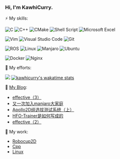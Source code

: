 <!--
**kawhicurry/kawhicurry** is a ✨ _special_ ✨ repository because its `README.md` (this file) appears on your GitHub profile.

Here are some ideas to get you started:

- 🔭 I’m currently working on ...
- 🌱 I’m currently learning ...
- 👯 I’m looking to collaborate on ...
- 🤔 I’m looking for help with ...
- 💬 Ask me about ...
- 📫 How to reach me: ...
- 😄 Pronouns: ...
- ⚡ Fun fact: ...

-->

### Hi, I'm KawhiCurry.

⚡ My skills:

![C](https://img.shields.io/badge/c-%2300599C.svg?style=for-the-badge&logo=c&logoColor=white)
![C++](https://img.shields.io/badge/c++-%2300599C.svg?style=for-the-badge&logo=c%2B%2B&logoColor=white)
![CMake](https://img.shields.io/badge/CMake-%23008FBA.svg?style=for-the-badge&logo=cmake&logoColor=white)
![Shell Script](https://img.shields.io/badge/shell_script-%23121011.svg?style=for-the-badge&logo=gnu-bash&logoColor=white)
![Microsoft Excel](https://img.shields.io/badge/Microsoft_Excel-217346?style=for-the-badge&logo=microsoft-excel&logoColor=white)

![Vim](https://img.shields.io/badge/VIM-%2311AB00.svg?style=for-the-badge&logo=vim&logoColor=white)
![Visual Studio Code](https://img.shields.io/badge/Visual%20Studio%20Code-0078d7.svg?style=for-the-badge&logo=visual-studio-code&logoColor=white)
![Git](https://img.shields.io/badge/git-%23F05033.svg?style=for-the-badge&logo=git&logoColor=white)

![ROS](https://img.shields.io/badge/ros-%230A0FF9.svg?style=for-the-badge&logo=ros&logoColor=white)
![Linux](https://img.shields.io/badge/Linux-FCC624?style=for-the-badge&logo=linux&logoColor=black)
![Manjaro](https://img.shields.io/badge/Manjaro-35BF5C?style=for-the-badge&logo=Manjaro&logoColor=white)
![Ubuntu](https://img.shields.io/badge/Ubuntu-E95420?style=for-the-badge&logo=ubuntu&logoColor=white)

![Docker](https://img.shields.io/badge/docker-%230db7ed.svg?style=for-the-badge&logo=docker&logoColor=white)
![Nginx](https://img.shields.io/badge/nginx-%23009639.svg?style=for-the-badge&logo=nginx&logoColor=white)

🌱 My efforts:

[![](https://github-readme-stats.vercel.app/api?username=kawhicurry&theme=algolia)]()
[![kawhicurry's wakatime stats](https://github-readme-stats.vercel.app/api/wakatime?username=kawhicurry&theme=algolia)]()

💬 [My Blog](https://kawhicurry.github.io):

<!-- BLOG-POST-LIST:START -->
- [effective（3）](https://kawhicurry.github.io/Language/a9167f5/)
- [又一次加入manjaro大家庭](https://kawhicurry.github.io/Daily/512f04dd/)
- [Apollo2D组选拔测试系统（上）](https://kawhicurry.github.io/Project/99ae6e60/)
- [HFO-Trainer是如何写成的](https://kawhicurry.github.io/Project/660044d6/)
- [effective（2）](https://kawhicurry.github.io/Language/b22d0090/)
<!-- BLOG-POST-LIST:END -->

🔭 My work:

- [Robocup2D](https://rcsoccersim.github.io/)
- [Cpp](https://en.cppreference.com/)
- [Linux](https://linux.vbird.org/)
